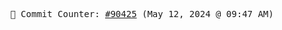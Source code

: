 <p align="center">
    <samp>
        📮 Commit Counter: <a href="https://github.com/Javascript-void0/Javascript-void0/commits/main">#90425</a> (May 12, 2024 @ 09:47 AM)
    </samp>
</p>